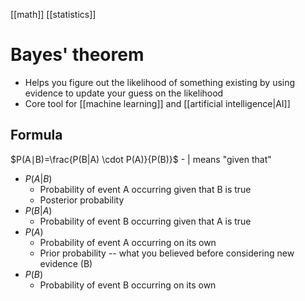 [[math]] [[statistics]]

# Bayes' theorem
- Helps you figure out the likelihood of something existing by using evidence to update your guess on the likelihood
- Core tool for [[machine learning]] and [[artificial intelligence|AI]]

## Formula
$P(A∣B)=\frac{P(B|A) \cdot P(A)}{P(B)​}$
	- $|$ means "given that"
- $P(A|B)$
	- Probability of event A occurring given that B is true
	- Posterior probability
- $P(B|A)$
	- Probability of event B occurring given that A is true
- $P(A)$
	- Probability of event A occurring on its own
	- Prior probability -- what you believed before considering new evidence (B)
- $P(B)$
	- Probability of event B occurring on its own